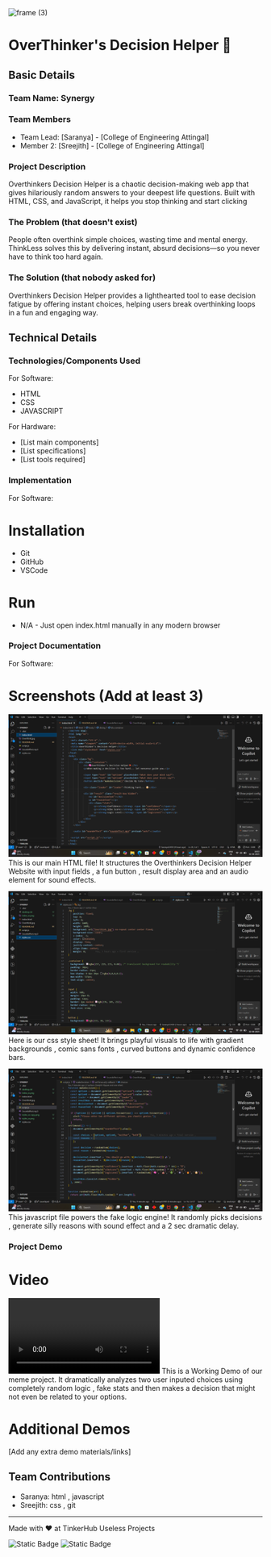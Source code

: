 <img width="3188" height="1202" alt="frame (3)" src="https://github.com/user-attachments/assets/517ad8e9-ad22-457d-9538-a9e62d137cd7" />


# OverThinker's Decision Helper 🎯


## Basic Details
### Team Name: Synergy


### Team Members
- Team Lead: [Saranya] - [College of Engineering Attingal]
- Member 2: [Sreejith] - [College of Engineering Attingal]

### Project Description
Overthinkers Decision Helper is a chaotic decision-making web app that gives hilariously random answers to your deepest life questions. Built with HTML, CSS, and JavaScript, it helps you stop thinking and start clicking

### The Problem (that doesn't exist)
People often overthink simple choices, wasting time and mental energy. ThinkLess solves this by delivering instant, absurd decisions—so you never have to think too hard again.

### The Solution (that nobody asked for)
Overthinkers Decision Helper provides a lighthearted tool to ease decision fatigue by offering instant choices, helping users break overthinking loops in a fun and engaging way.

## Technical Details
### Technologies/Components Used
For Software:
- HTML
- CSS
- JAVASCRIPT

For Hardware:
- [List main components]
- [List specifications]
- [List tools required]

### Implementation
For Software:
# Installation
- Git
- GitHub
- VSCode

# Run
- N/A - Just open index.html manually in any modern browser

### Project Documentation
For Software:

# Screenshots (Add at least 3)
![alt text](index_ss.png)
    This is our main HTML file! It structures the Overthinkers Decision Helper Website with input fields , a fun button , result display area and an audio element for sound effects. 

![alt text](styles_ss.png)
    Here is our css style sheet! It brings playful visuals to life with gradient backgrounds , comic sans fonts , curved buttons and dynamic confidence bars.

![alt text](script_ss.png)
    This javascript file powers the fake logic engine! It randomly picks decisions , generate silly reasons with sound effect and a 2 sec dramatic delay.

### Project Demo
# Video
<video controls src="Working_Demo.mp4" title="Title"></video>
    This is a Working Demo of our meme project. It dramatically analyzes two user inputed choices using completely random logic , fake stats and then makes a decision that might not even be related to your options.

# Additional Demos
[Add any extra demo materials/links]

## Team Contributions
- Saranya: html , javascript
- Sreejith: css , git


---
Made with ❤️ at TinkerHub Useless Projects 

![Static Badge](https://img.shields.io/badge/TinkerHub-24?color=%23000000&link=https%3A%2F%2Fwww.tinkerhub.org%2F)
![Static Badge](https://img.shields.io/badge/UselessProjects--25-25?link=https%3A%2F%2Fwww.tinkerhub.org%2Fevents%2FQ2Q1TQKX6Q%2FUseless%2520Projects)



